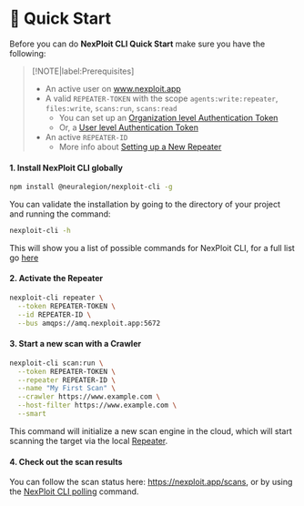 # 🚀 Quick Start

Before you can do **NexPloit CLI Quick Start** make sure you have the following:

> [!NOTE|label:Prerequisites]
> - An active user on www.nexploit.app
> - A valid `REPEATER-TOKEN` with the scope `agents:write:repeater`, `files:write`, `scans:run`, `scans:read`
>   - You can set up an [Organization level Authentication Token](user-guide/organization-administration/details-and-policies.md#managing-organization-api-keys)
>   - Or, a [User level Authentication Token](user-guide/personal-account-administration/details-and-settings.md#managing-your-api-keys)
> - An active `REPEATER-ID`
>   - More info about [Setting up a New Repeater](/user-guide/agents/overview.md)

#### 1. Install NexPloit CLI globally

```bash
npm install @neuralegion/nexploit-cli -g
```

You can validate the installation by going to the directory of your project and running the command:

```bash
nexploit-cli -h
```

This will show you a list of possible commands for NexPloit CLI, for a full list go [here](/nexploit-cli/commands)

#### 2. Activate the Repeater

```bash
nexploit-cli repeater \
  --token REPEATER-TOKEN \
  --id REPEATER-ID \
  --bus amqps://amq.nexploit.app:5672
```

#### 3. Start a new scan with a Crawler

```bash
nexploit-cli scan:run \
  --token REPEATER-TOKEN \
  --repeater REPEATER-ID \
  --name "My First Scan" \
  --crawler https://www.example.com \
  --host-filter https://www.example.com \
  --smart
```

This command will initialize a new scan engine in the cloud, which will start scanning the target via the local [Repeater](../deployment/repeater).

#### 4. Check out the scan results

You can follow the scan status here: https://nexploit.app/scans, or by using the [NexPloit CLI polling](/commands.md#🚨-check-scan-status) command.
